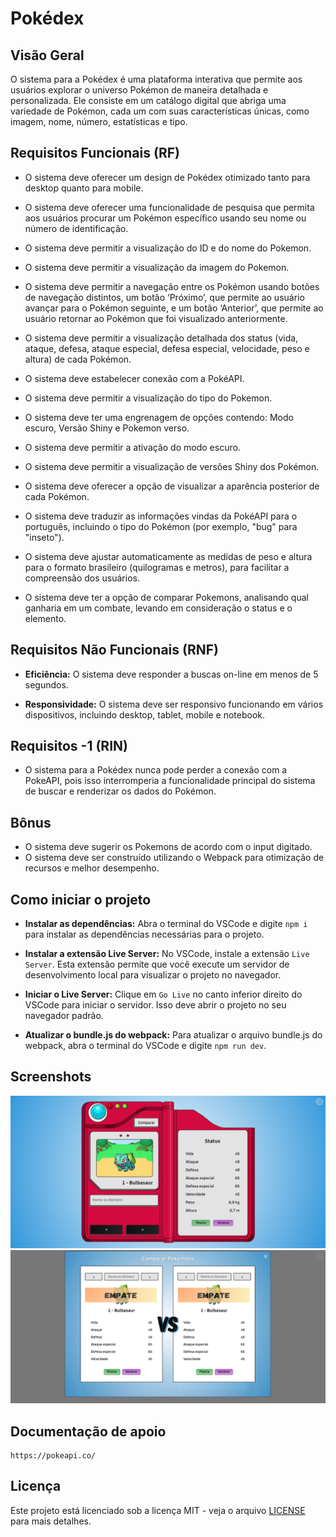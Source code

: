 # Pokédex

## Visão Geral

O sistema para a Pokédex é uma plataforma interativa que permite aos usuários explorar o universo Pokémon de maneira detalhada e personalizada. Ele consiste em um catálogo digital que abriga uma variedade de Pokémon, cada um com suas características únicas, como imagem, nome, número, estatísticas e tipo.

## Requisitos Funcionais (RF)

* O sistema deve oferecer um design de Pokédex otimizado tanto para desktop quanto para mobile.
  
* O sistema deve oferecer uma funcionalidade de pesquisa que permita aos usuários procurar um Pokémon específico usando seu nome ou número de identificação.
  
* O sistema deve permitir a visualização do ID e do nome do Pokemon.
  
* O sistema deve permitir a visualização da imagem do Pokemon.
  
* O sistema deve permitir a navegação entre os Pokémon usando botões de navegação distintos, um botão ‘Próximo’, que permite ao usuário avançar para o Pokémon seguinte, e um botão ‘Anterior’, que permite ao usuário retornar ao Pokémon que foi visualizado anteriormente.
  
* O sistema deve permitir a visualização detalhada dos status (vida, ataque, defesa, ataque especial, defesa especial, velocidade, peso e altura) de cada Pokémon.
  
* O sistema deve estabelecer conexão com a PokéAPI.
  
* O sistema deve permitir a visualização do tipo do Pokemon.
  
* O sistema deve ter uma engrenagem de opções contendo: Modo escuro, Versão Shiny e Pokemon verso.
  
* O sistema deve permitir a ativação do modo escuro.
  
* O sistema deve permitir a visualização de versões Shiny dos Pokémon.
  
* O sistema deve oferecer a opção de visualizar a aparência posterior de cada Pokémon.
  
* O sistema deve traduzir as informações vindas da PokéAPI para o português, incluindo o tipo do Pokémon (por exemplo, "bug" para "inseto").
  
* O sistema deve ajustar automaticamente as medidas de peso e altura para o formato brasileiro (quilogramas e metros), para facilitar a compreensão dos usuários.
  
* O sistema deve ter a opção de comparar Pokemons, analisando qual ganharia em um combate, levando em consideração o status e o elemento.


## Requisitos Não Funcionais (RNF)

* **Eficiência:** O sistema deve responder a buscas on-line em menos de 5 segundos.
  
* **Responsividade:** O sistema deve ser responsivo funcionando em vários dispositivos, incluindo desktop, tablet, mobile e notebook.

## Requisitos -1 (RIN)

* O sistema para a Pokédex nunca pode perder a conexão com a PokeAPI, pois isso interromperia a funcionalidade principal do sistema de buscar e renderizar os dados do Pokémon.

## Bônus

* O sistema deve sugerir os Pokemons de acordo com o input digitado.
* O sistema deve ser construído utilizando o Webpack para otimização de recursos e melhor desempenho.

## Como iniciar o projeto

* **Instalar as dependências:** Abra o terminal do VSCode e digite `npm i` para instalar as dependências necessárias para o projeto.

* **Instalar a extensão Live Server:** No VSCode, instale a extensão `Live Server`. Esta extensão permite que você execute um servidor de desenvolvimento local para visualizar o projeto no navegador.

* **Iniciar o Live Server:** Clique em `Go Live` no canto inferior direito do VSCode para iniciar o servidor. Isso deve abrir o projeto no seu navegador padrão.

* **Atualizar o bundle.js do webpack:** Para atualizar o arquivo bundle.js do webpack, abra o terminal do VSCode e digite `npm run dev`.

## Screenshots

<img alt="Pagina inicial da Pokedex" src="./img-git/img-desktop.png">
<img alt="Combate entre Pokemons" src="./img-git/img-desktop-vs.png">

## Documentação de apoio

```
https://pokeapi.co/
```

## Licença

Este projeto está licenciado sob a licença MIT - veja o arquivo [LICENSE](./LICENSE) para mais detalhes.
